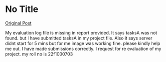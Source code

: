 # No Title

[Original Post](https://discourse.onlinedegree.iitm.ac.in/t/171141/14)

<p>My evaluation log file is missing in report provided. It says tasksA was not found. but I have submitted tasksA in my project file. Also it says server didnt start for 5 mins but for me image was working fine. please kindly help me out. I have made submissions correctly. I request for re evaluation of my project. my roll no is 22f1000703</p>